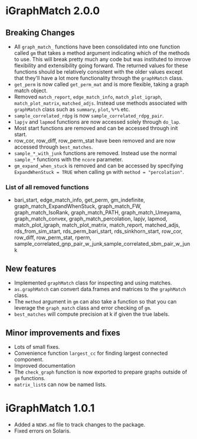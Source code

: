 
# iGraphMatch 2.0.0

## Breaking Changes

* All `graph_match_` functions have been consolidated into one function called `gm` that takes a method argument indicating which of the methods to use. This will break pretty much any code but was instituted to imrove flexibility and extensibility going forward. The returned values for these functions should be relatively consistent with the older values except that they'll have a lot more functionality through the `graphMatch` class.
* `get_perm` is now called `get_perm_mat` and is more flexible, taking a graph match object.
* Removed `match_report`, `edge_match_info`, `match_plot_igraph`, `match_plot_matrix`, `matched_adjs`. Instead use methods associated with `graphMatch` class such as `summary`, `plot`, `%*%` etc.
* `sample_correlated_rdpg` is now `sample_correlated_rdpg_pair`.
* `lapjv` and `lapmod` functions are now accessed solely through `do_lap`.
* Most start functions are removed and can be accessed through init start.
* row_cor, row_diff, row_perm_stat have been removed and are now accessed through `best_matches`.
* `sample_*_with_junk` functions are removed. Instead use the normal `sample_*` functions with the `ncore` parameter.
* `gm_expand_when_stuck` is removed and can be accessed by specifying `ExpandWhenStuck = TRUE` when calling `gm` with `method = "percolation"`.

### List of all removed functions

* bari_start, edge_match_info, get_perm, gm_indefinite, graph_match_ExpandWhenStuck, graph_match_FW, graph_match_IsoRank, graph_match_PATH, graph_match_Umeyama, graph_match_convex, graph_match_percolation, lapjv, lapmod, match_plot_igraph, match_plot_matrix, match_report, matched_adjs, rds_from_sim_start, rds_perm_bari_start, rds_sinkhorn_start, row_cor, row_diff, row_perm_stat, rperm, sample_correlated_gnp_pair_w_junk,sample_correlated_sbm_pair_w_junk

## New features

* Implemented `graphMatch` class for inspecting and using matches.
* `as.graphMatch` can convert data.frames and matrices to the `graphMatch` class.
* The `method` argument in `gm` can also take a function so that you can leverage the `graph_match` class and error checking of `gm`.
* `best_matches` will compute precision at k if given the true labels.


## Minor improvements and fixes

* Lots of small fixes.
* Convenience function `largest_cc` for finding largest connected component.
* Improved documentation
* The `check_graph` function is now exported to prepare graphs outside of `gm` functions.
* `matrix_list`s can now be named lists.


# iGraphMatch 1.0.1

* Added a `NEWS.md` file to track changes to the package.
* Fixed errors on Solaris.
